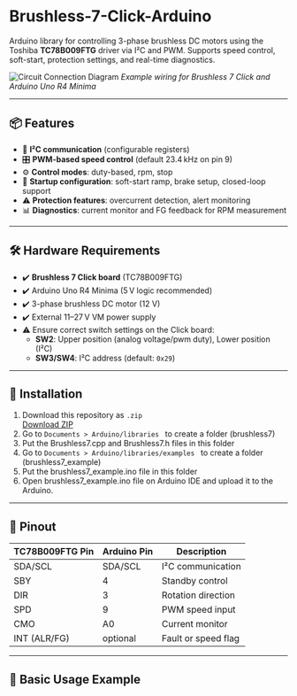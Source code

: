 # Brushless-7-Click-Arduino

Arduino library for controlling 3-phase brushless DC motors using the Toshiba **TC78B009FTG** driver via I²C and PWM. Supports speed control, soft-start, protection settings, and real-time diagnostics.

![Circuit Connection Diagram](Circuit%20diagram.png)
*Example wiring for Brushless 7 Click and Arduino Uno R4 Minima*

---

## 📦 Features

- 📡 **I²C communication** (configurable registers)
- 🎛️ **PWM-based speed control** (default 23.4 kHz on pin 9)
- ⚙️ **Control modes**: duty-based, rpm, stop
- 🔄 **Startup configuration**: soft-start ramp, brake setup, closed-loop support
- ⚠️ **Protection features**: overcurrent detection, alert monitoring
- 📊 **Diagnostics**: current monitor and FG feedback for RPM measurement

---

## 🛠️ Hardware Requirements

- ✔️ **Brushless 7 Click board** (TC78B009FTG)
- ✔️ Arduino Uno R4 Minima (5 V logic recommended)
- ✔️ 3-phase brushless DC motor (12 V)
- ✔️ External 11–27 V VM power supply
- ⚠️ Ensure correct switch settings on the Click board:
  - **SW2**: Upper position (analog voltage/pwm duty), Lower position (I²C)
  - **SW3/SW4**: I²C address (default: `0x29`)

---

## 📂 Installation

1. Download this repository as `.zip`  
   [Download ZIP](https://github.com/yourusername/Brushless7/archive/refs/heads/main.zip)
2. Go to `Documents > Arduino/libraries ` to create a folder (brushless7)
3. Put the Brushless7.cpp and Brushless7.h files in this folder
4. Go to `Documents > Arduino/libraries/examples ` to create a folder (brushless7_example)
5. Put the brushless7_example.ino file in this folder
6. Open brushless7_example.ino file on Arduino IDE and upload it to the Arduino.

---

## 🔌 Pinout

| TC78B009FTG Pin | Arduino Pin | Description         |
|-----------------|--------------|---------------------|
| SDA/SCL         | SDA/SCL      | I²C communication   |
| SBY             | 4            | Standby control     |
| DIR             | 3            | Rotation direction  |
| SPD             | 9            | PWM speed input     |
| CMO             | A0           | Current monitor     |
| INT (ALR/FG)    | optional     | Fault or speed flag |

---

## 🚀 Basic Usage Example

```cpp

